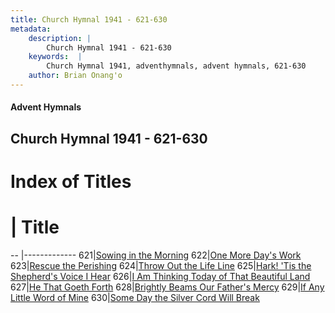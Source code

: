 ```yaml
---
title: Church Hymnal 1941 - 621-630
metadata:
    description: |
        Church Hymnal 1941 - 621-630
    keywords:  |
        Church Hymnal 1941, adventhymnals, advent hymnals, 621-630
    author: Brian Onang'o
---
```


#### Advent Hymnals
## Church Hymnal 1941 - 621-630

# Index of Titles
# | Title                        
-- |-------------
621|[Sowing in the Morning](/church-hymnal/CH/601-700/621-630/Sowing-in-the-Morning)
622|[One More Day's Work](/church-hymnal/CH/601-700/621-630/One-More-Day's-Work)
623|[Rescue the Perishing](/church-hymnal/CH/601-700/621-630/Rescue-the-Perishing)
624|[Throw Out the Life Line](/church-hymnal/CH/601-700/621-630/Throw-Out-the-Life-Line)
625|[Hark! 'Tis the Shepherd's Voice I Hear](/church-hymnal/CH/601-700/621-630/Hark!-'Tis-the-Shepherd's-Voice-I-Hear)
626|[I Am Thinking Today of That Beautiful Land](/church-hymnal/CH/601-700/621-630/I-Am-Thinking-Today-of-That-Beautiful-Land)
627|[He That Goeth Forth](/church-hymnal/CH/601-700/621-630/He-That-Goeth-Forth)
628|[Brightly Beams Our Father's Mercy](/church-hymnal/CH/601-700/621-630/Brightly-Beams-Our-Father's-Mercy)
629|[If Any Little Word of Mine](/church-hymnal/CH/601-700/621-630/If-Any-Little-Word-of-Mine)
630|[Some Day the Silver Cord Will Break](/church-hymnal/CH/601-700/621-630/Some-Day-the-Silver-Cord-Will-Break)